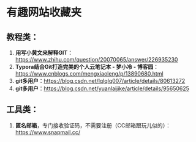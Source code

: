 # 有趣网站收藏夹

## 教程类：

1. **用写小黄文来解释GIT**：https://www.zhihu.com/question/20070065/answer/226935230
2. **Typora结合Git打造完美的个人云笔记本 - 梦小冷 - 博客园**：https://www.cnblogs.com/mengxiaoleng/p/13890680.html
3. **git多用户**：https://blog.csdn.net/lqlqlq007/article/details/80613272
4. **git多用户**：https://blog.csdn.net/yuanlaijike/article/details/95650625

## 工具类：

1. **匿名邮箱**，专门接收验证码，不需要注册（CC邮箱跟玩儿似的）：https://www.snapmail.cc/